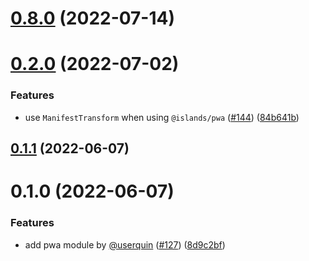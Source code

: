 # [0.8.0](https://github.com/ElMassimo/iles/compare/pwa@0.2.0...pwa@0.8.0) (2022-07-14)



# [0.2.0](https://github.com/ElMassimo/iles/compare/pwa@0.1.1...pwa@0.2.0) (2022-07-02)


### Features

* use `ManifestTransform` when using `@islands/pwa` ([#144](https://github.com/ElMassimo/iles/issues/144)) ([84b641b](https://github.com/ElMassimo/iles/commit/84b641be2ddb242162c2e670d7cbe95496c1a182))



## [0.1.1](https://github.com/ElMassimo/iles/compare/pwa@0.1.0...pwa@0.1.1) (2022-06-07)



# 0.1.0 (2022-06-07)


### Features

* add pwa module by [@userquin](https://github.com/userquin) ([#127](https://github.com/ElMassimo/iles/issues/127)) ([8d9c2bf](https://github.com/ElMassimo/iles/commit/8d9c2bfb12ae5326815b34699b3c75e03bb7a2de))



